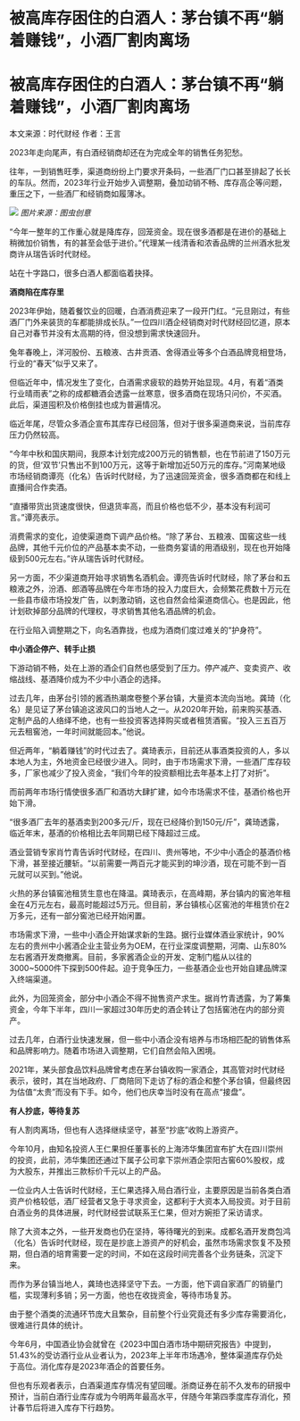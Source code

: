 # 被高库存困住的白酒人：茅台镇不再“躺着赚钱”，小酒厂割肉离场

# 被高库存困住的白酒人：茅台镇不再“躺着赚钱”，小酒厂割肉离场

本文来源：时代财经 作者：王言

2023年走向尾声，有白酒经销商却还在为完成全年的销售任务犯愁。

往年，一到销售旺季，渠道商纷纷上门要求开条码，一些酒厂门口甚至排起了长长的车队。然而，2023年行业开始步入调整期，叠加动销不畅、库存高企等问题，重压之下，一些酒厂和经销商如履薄冰。

![](https://inews.gtimg.com/om_bt/OaWjBawSyc3XGXHK3mwhHUvyo97hsNv23BSGwJS4_PHQ0AA/1000)
_图片来源：图虫创意_

“今年一整年的工作重心就是降库存，回笼资金。现在很多酒都是在进价的基础上稍微加价销售，有的甚至会低于进价。”代理某一线清香和浓香品牌的兰州酒水批发商许从瑞告诉时代财经。

站在十字路口，很多白酒人都面临着抉择。

**酒商陷在库存里**

2023年伊始，随着餐饮业的回暖，白酒消费迎来了一段开门红。“元旦刚过，有些酒厂门外来装货的车都能排成长队。”一位四川酒企经销商对时代财经回忆道，原本自己对春节并没有太高期的待，但没想到需求快速回升。

兔年春晚上，洋河股份、五粮液、古井贡酒、舍得酒业等多个白酒品牌竞相登场，行业的“春天”似乎又来了。

但临近年中，情况发生了变化，白酒需求疲软的趋势开始显现。4月，有着“酒类行业晴雨表”之称的成都糖酒会透露一丝寒意，很多酒商在现场只问价，不买酒。此后，渠道囤积及价格倒挂也成为普遍情况。

临近年尾，尽管众多酒企宣布其库存已经回落，但对于很多渠道商来说，当前库存压力仍然较高。

“今年中秋和国庆期间，我原本计划完成200万元的销售额，也在节前进了150万元的货，但‘双节’只售出不到100万元，这等于新增加近50万元的库存。”河南某地级市场经销商谭亮（化名）告诉时代财经，为了迅速回笼资金，很多酒商都在和线上直播间合作卖酒。

“直播带货出货速度很快，但退货率高，而且价格也低不少，基本没有利润可言。”谭亮表示。

消费需求的变化，迫使渠道商下调产品价格。“除了茅台、五粮液、国窖这些一线品牌，其他千元价位的产品基本卖不动，一些商务宴请的用酒级别，现在也开始降级到500元左右。”许从瑞告诉时代财经。

另一方面，不少渠道商开始寻求销售名酒机会。谭亮告诉时代财经，除了茅台和五粮液之外，汾酒、郎酒等品牌在今年市场的投入力度巨大，会频繁花费数十万元在一些县市级市场投发广告，以刺激动销，这也自然会给渠道商信心。也是因此，他计划砍掉部分品牌的代理权，寻求销售其他名酒品牌的机会。

在行业陷入调整期之下，向名酒靠拢，也成为酒商们度过难关的“护身符”。

**中小酒企停产、转手止损**

下游动销不畅，处在上游的酒企们自然也感受到了压力。停产减产、变卖资产、收缩战线、基酒降价成为不少中小酒企的选择。

过去几年，由茅台引领的酱酒热潮席卷整个茅台镇，大量资本流向当地。龚琦（化名）是见证了茅台镇追这波风口的当地人之一。从2020年开始，前来购买基酒、定制产品的人络绎不绝，也有一些投资客选择购买或者租赁酒窖。“投入三五百万元去租窖池，一年时间就能回本。”他说。

但近两年，“躺着赚钱”的时代过去了。龚琦表示，目前还从事酒类投资的人，多以本地人为主，外地资金已经很少进入。同时，由于市场需求下滑，一些酒厂库存较多，厂家也减少了投入资金，“我们今年的投资额相比去年基本上打了对折”。

而前两年市场行情使很多酒厂和酒坊大肆扩建，如今市场需求不佳，基酒价格也开始下滑。

“很多酒厂去年的基酒卖到200多元/斤，现在已经降价到150元/斤”，龚琦透露，临近年末，基酒的价格相比去年同期已经下降超过三成。

酒业营销专家肖竹青告诉时代财经，在四川、贵州等地，不少中小酒企的基酒价格下滑，甚至接近腰斩。“以前需要一两百元才能买到的坤沙酒，现在可能不到一百元就可以买到。”他说。

火热的茅台镇窖池租赁生意也在降温。龚琦表示，在高峰期，茅台镇内的窖池年租金在4万元左右，最高时能超过5万元。但目前，茅台镇核心区窖池的年租赁价在2万多元，还有一部分窖池已经开始闲置。

市场需求下滑，一些中小酒企开始谋求新的生路。据行业媒体酒业家统计，90%左右的贵州中小酱酒企业主营业务为OEM，在行业深度调整期，河南、山东80%左右酱酒开发商撤离。目前，多家酱酒企业的开发、定制门槛从以往的3000~5000件下探到500件起。迫于竞争压力，一些基酒企业也开始自建品牌深入终端渠道。

此外，为回笼资金，部分中小酒企不得不抛售资产求生。据肖竹青透露，为了筹集资金，今年下半年，四川一家超过30年历史的酒企转让了包括窖池在内的部分资产。

过去几年，白酒行业快速发展，但一些中小酒企没有培养与市场相匹配的销售体系和品牌影响力。随着市场进入调整期，它们自然会陷入困境。

2021年，某头部食品饮料品牌曾考虑在茅台镇收购一家酒企，其高管对时代财经表示，彼时，其在当地政府、厂商陪同下走访了标的酒企和整个茅台镇，但最终因为估值“太贵”而没有下手。如今，他们也庆幸当时没有在高点“接盘”。

**有人抄底，等待复苏**

有人割肉离场，但也有人选择继续坚守，甚至“抄底”收购上游资产。

今年10月，由知名投资人王仁果担任董事长的上海沛华集团宣布扩大在四川崇州的投资，此前，沛华集团还通过下属子公司拿下崇州酒企崇阳古窖60%股权，成为大股东，并推出三款标价千元以上的产品。

一位业内人士告诉时代财经，王仁果选择入局白酒行业，主要原因是当前各类白酒资产价格较低，酒厂经营者又急于寻求资金，这都利于大资本入局投资。对于目前白酒业务的具体进展，时代财经尝试联系王仁果，但对方婉拒了采访请求。

除了大资本之外，一些开发商也仍在坚持，等待曙光的到来。成都名酒开发商包鸿（化名）告诉时代财经，现在是抄底上游资产的好机会，虽然市场需求恢复不及预期，但白酒的培育需要一定的时间，不如在这段时间完善各个业务链条，沉淀下来。

而作为茅台镇当地人，龚琦也选择坚守下去。一方面，他下调自家酒厂的销量门槛，实现薄利多销；另一方面，他也在收拢资金，等待市场复苏。

由于整个酒类的流通环节庞大且繁杂，目前整个行业究竟还有多少库存需要消化，很难进行具体的统计。

今年6月，中国酒业协会就曾在《2023中国白酒市场中期研究报告》中提到，51.43%的受访酒行业从业者认为，2023年上半年市场遇冷，整体渠道库存仍处于高位。消化库存是2023年酒企的首要任务。

但也有乐观者表示，白酒渠道库存情况有望回暖。浙商证券在前不久发布的研报中预计，当前白酒行业库存或为今明两年最高水平，伴随今年第四季度库存消化，预计春节后将进入库存下行趋势。

